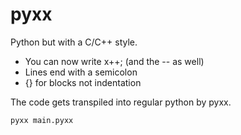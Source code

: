 # pyxx

Python but with a C/C++ style.

- You can now write x++; (and the -- as well)
- Lines end with a semicolon
- {} for blocks not indentation

The code gets transpiled into regular python by pyxx.

```pyxx main.pyxx```

